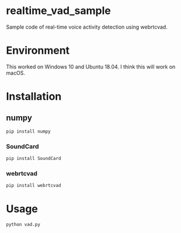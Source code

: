 # realtime_vad_sample
Sample code of real-time voice activity detection using webrtcvad.

# Environment
This worked on Windows 10 and Ubuntu 18.04.
I think this will work on macOS.

# Installation
## numpy
```bash
pip install numpy
```
### SoundCard
```bash
pip install SoundCard
```
### webrtcvad
```bash
pip install webrtcvad
```
# Usage
```bash
python vad.py
```
